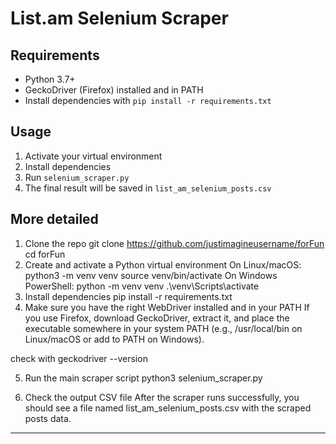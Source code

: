 # List.am Selenium Scraper

## Requirements

- Python 3.7+  
- GeckoDriver (Firefox) installed and in PATH  
- Install dependencies with `pip install -r requirements.txt`

## Usage

1. Activate your virtual environment  
2. Install dependencies  
3. Run `selenium_scraper.py`  
4. The final result will be saved in `list_am_selenium_posts.csv`

## More detailed 

1. Clone the repo
git clone https://github.com/justimagineusername/forFun
cd forFun
2. Create and activate a Python virtual environment
On Linux/macOS:
python3 -m venv venv
source venv/bin/activate
On Windows PowerShell:
python -m venv venv
.\venv\Scripts\activate
3. Install dependencies
pip install -r requirements.txt
4. Make sure you have the right WebDriver installed and in your PATH
If you use Firefox, download GeckoDriver, extract it, and place the executable somewhere in your system PATH (e.g., /usr/local/bin on Linux/macOS or add to PATH on Windows).

check with
geckodriver --version

5. Run the main scraper script
python3 selenium_scraper.py

7. Check the output CSV file
After the scraper runs successfully, you should see a file named list_am_selenium_posts.csv with the scraped posts data.

---
